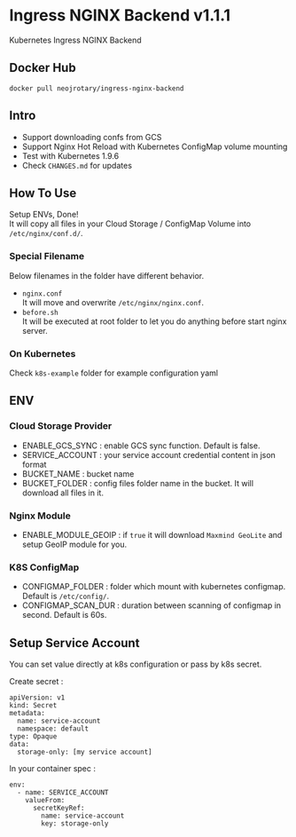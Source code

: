 # Ingress NGINX Backend v1.1.1
Kubernetes Ingress NGINX Backend

## Docker Hub
`docker pull neojrotary/ingress-nginx-backend`

## Intro
- Support downloading confs from GCS
- Support Nginx Hot Reload with Kubernetes ConfigMap volume mounting
- Test with Kubernetes 1.9.6   
- Check `CHANGES.md` for updates      

## How To Use
Setup ENVs, Done!    
It will copy all files in your Cloud Storage / ConfigMap Volume into `/etc/nginx/conf.d/`.

### Special Filename
Below filenames in the folder have different behavior.
- `nginx.conf`   
It will move and overwrite `/etc/nginx/nginx.conf`.
- `before.sh`   
It will be executed at root folder to let you do anything before start nginx server.

### On Kubernetes
Check `k8s-example` folder for example configuration yaml

## ENV
### Cloud Storage Provider
- ENABLE_GCS_SYNC : enable GCS sync function. Default is false.
- SERVICE_ACCOUNT : your service account credential content in json format
- BUCKET_NAME : bucket name
- BUCKET_FOLDER : config files folder name in the bucket. It will download all files in it.

### Nginx Module
- ENABLE_MODULE_GEOIP : if `true` it will download `Maxmind GeoLite` and setup GeoIP module for you.

### K8S ConfigMap
- CONFIGMAP_FOLDER : folder which mount with kubernetes configmap. Default is `/etc/config/`.
- CONFIGMAP_SCAN_DUR : duration between scanning of configmap in second. Default is 60s.

## Setup Service Account
You can set value directly at k8s configuration or pass by k8s secret.

Create secret : 
```
apiVersion: v1
kind: Secret
metadata:
  name: service-account
  namespace: default
type: Opaque
data:
  storage-only: [my service account]
```

In your container spec :
```
env:
  - name: SERVICE_ACCOUNT
    valueFrom:
      secretKeyRef:
        name: service-account
        key: storage-only
```
